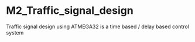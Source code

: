 # M2_Traffic_signal_design
Traffic signal design using ATMEGA32 is a time based / delay based control system
